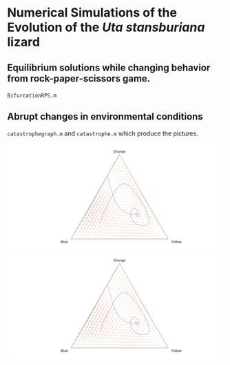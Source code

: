 # Numerical Simulations of the Evolution of the *Uta stansburiana* lizard

## Equilibrium solutions while changing behavior from rock-paper-scissors game.

`BifurcationRPS.m`

## Abrupt changes in environmental conditions

`catastrophegraph.m` and `catastrophe.m` which produce the pictures.

![cat1.png](https://raw.githubusercontent.com/josephmckinsey/utaevolution/master/cat1.png)
![cat2.png](https://raw.githubusercontent.com/josephmckinsey/utaevolution/master/cat1.png)
